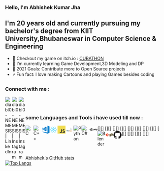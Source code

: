 ### Hello, I'm Abhishek Kumar Jha
## I'm 20 years old and currently pursuing my bachelor's degree from KIIT University,Bhubaneswar in Computer Science & Engineering 

- 🔭 Checkout my game on itch.io : [CUBATHON][itchlink]
- 🌱 I’m currently learning Game Development,3D Modeling and DP
- 🥅 2021 Goals: Contribute more to Open Source projects
- ⚡ Fun fact: I love making Cartoons and playing Games besides coding

### Connect with me : 
[<img align="left" alt="diabl0-NEMESIS | LinkedIn" width="22px" src="https://cdn.jsdelivr.net/npm/simple-icons@v3/icons/linkedin.svg" />][linkedin]
[<img align="left" alt="diabl0-NEMESIS | Instagram" width="22px" src="https://cdn.jsdelivr.net/npm/simple-icons@v3/icons/instagram.svg" />][instagram]
[<img align="left" alt="diabl0-NEMESIS | Instagram" width="22px" src="https://cdn.jsdelivr.net/npm/simple-icons@v3/icons/facebook.svg" />][facebook]

<br />
<br />

### some Languages and Tools i have used till now :
[<img align="left" alt="C" width="26px" src="https://cdn.jsdelivr.net/npm/simple-icons@3.13.0/icons/c.svg" />][]
[<img align="left" alt="C++" width="26px" src="https://cdn.jsdelivr.net/npm/simple-icons@v3/icons/cplusplus.svg" />][]
[<img align="left" alt="Visual Studio Code" width="26px" src="https://raw.githubusercontent.com/github/explore/80688e429a7d4ef2fca1e82350fe8e3517d3494d/topics/visual-studio-code/visual-studio-code.png" />][]
[<img align="left" alt="React" width="26px" src="https://raw.githubusercontent.com/github/explore/80688e429a7d4ef2fca1e82350fe8e3517d3494d/topics/react/react.png" />][]
[<img align="left" alt="JavaScript" width="26px" src="https://raw.githubusercontent.com/github/explore/80688e429a7d4ef2fca1e82350fe8e3517d3494d/topics/javascript/javascript.png" />][]
[<img align="left" alt="MySQL" width="26px" src="https://raw.githubusercontent.com/github/explore/80688e429a7d4ef2fca1e82350fe8e3517d3494d/topics/mysql/mysql.png" />][]
[<img align="left" alt="Python" width="26px" src="https://cdn.jsdelivr.net/npm/simple-icons@v3/icons/python.svg" />][]
[<img align="left" alt="C#" width="26px" src="https://cdn.jsdelivr.net/npm/simple-icons@3.13.0/icons/csharp.svg" />][]
[<img align="left" alt="Unity3D" width="26px" src="https://raw.githubusercontent.com/github/explore/80688e429a7d4ef2fca1e82350fe8e3517d3494d/topics/unity/unity.png" />][]
[<img align="left" alt="Blender" width="26px" src="https://cdn.jsdelivr.net/npm/simple-icons@v3/icons/blender.svg" />][]
[<img align="left" alt="Git" width="26px" src="https://raw.githubusercontent.com/github/explore/80688e429a7d4ef2fca1e82350fe8e3517d3494d/topics/git/git.png" />][]
[<img align="left" alt="GitHub" width="26px" src="https://raw.githubusercontent.com/github/explore/78df643247d429f6cc873026c0622819ad797942/topics/github/github.png" />][]

<br />
<br />

 [Abhishek's GitHub stats](https://github-readme-stats.vercel.app/api?username=diabl0-NEMESIS&theme=dark&show_icons=true)   
 [![Top Langs](https://github-readme-stats.vercel.app/api/top-langs/?username=diabl0-NEMESIS&layout=compact)](https://github.com/anuraghazra/github-readme-stats)
 
 



[itchlink]: https://abhishek-kr-jha.itch.io/cubathon
[linkedin]: https://www.linkedin.com/in/abhishek-jha-74a757195/
[instagram]: https://www.instagram.com/dem0nic_p0tat0/
[facebook]: https://www.facebook.com/profile.php?id=100006434136292
